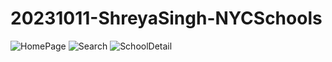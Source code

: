 # 20231011-ShreyaSingh-NYCSchools
![HomePage](https://ibb.co/NZmZc4p)
![Search](https://ibb.co/xLsM21K)
![SchoolDetail](https://ibb.co/hLfz0Kp)
